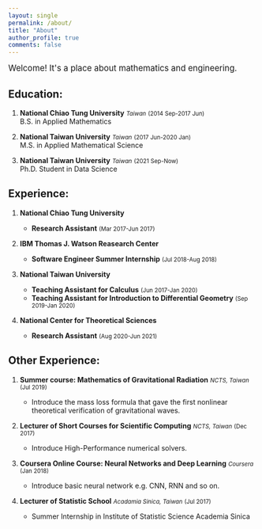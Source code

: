 ```yaml
---
layout: single
permalink: /about/
title: "About"
author_profile: true
comments: false
---
```


<big>Welcome! It's a place about mathematics and engineering.</big>

## Education:

1. <b>National Chiao Tung University</b> <small><i>Taiwan</i></small> <small>(2014 Sep-2017 Jun)</small><br>
   B.S. in Applied Mathematics

2. <b>National Taiwan University</b> <small><i>Taiwan</i></small> <small>(2017 Jun-2020 Jan)</small><br>
   M.S. in Applied Mathematical Science

3. <b>National Taiwan University</b> <small><i>Taiwan</i></small> <small>(2021 Sep-Now)</small><br>
   Ph.D. Student in Data Science

## Experience:

1. <b>National Chiao Tung University</b>
   * <b>Research Assistant</b> <small>(Mar 2017-Jun 2017)</small>

2. <b>IBM Thomas J. Watson Reasearch Center</b><br>
   * <b>Software Engineer Summer Internship</b> <small>(Jul 2018-Aug 2018)</small>

3. <b>National Taiwan University</b><br>
   * <b>Teaching Assistant for Calculus</b> <small>(Jun 2017-Jan 2020)</small>
   * <b>Teaching Assistant for Introduction to Differential Geometry</b> <small>(Sep 2019-Jan 2020)</small>

4. <b>National Center for Theoretical Sciences</b><br>
   * <b>Research Assistant</b> <small>(Aug 2020-Jun 2021)</small>

## Other Experience:
1. <b>Summer course: Mathematics of Gravitational Radiation</b> <small><i>NCTS, Taiwan</i></small> <small>(Jul 2019)</small>
   * Introduce the mass loss formula that gave the first nonlinear theoretical verification of gravitational waves.

2. <b>Lecturer of Short Courses for Scientific Computing</b> <small><i>NCTS, Taiwan</i></small> <small>(Dec 2017)</small>
    * Introduce High-Performance numerical solvers.

3. <b>Coursera Online Course: Neural Networks and Deep Learning</b> <small><i>Coursera</i></small> <small>(Jan 2018)</small>
    * Introduce basic neural network e.g. CNN, RNN and so on.

4. <b>Lecturer of Statistic School</b> <small><i>Acadamia Sinica, Taiwan</i></small> <small>(Jul 2017)</small>
    * Summer Internship in Institute of Statistic Science Academia Sinica
